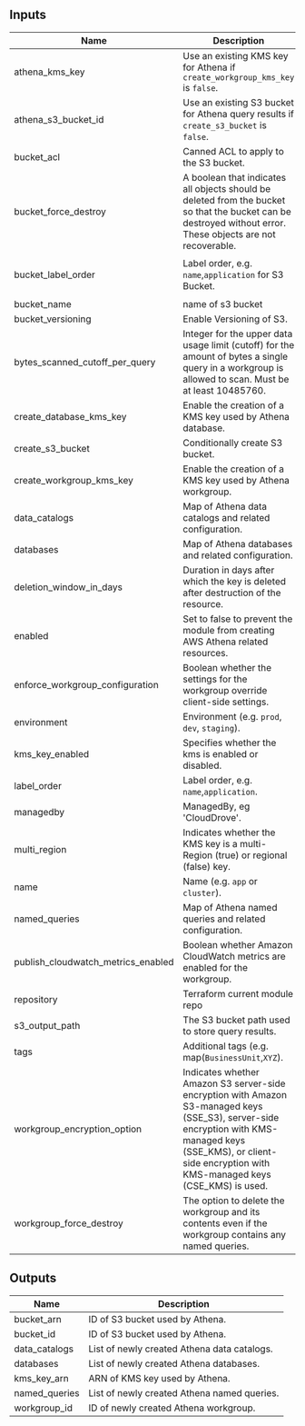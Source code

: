 ## Inputs

| Name | Description | Type | Default | Required |
|------|-------------|------|---------|:--------:|
| athena\_kms\_key | Use an existing KMS key for Athena if `create_workgroup_kms_key` is `false`. | `string` | `null` | no |
| athena\_s3\_bucket\_id | Use an existing S3 bucket for Athena query results if `create_s3_bucket` is `false`. | `string` | `null` | no |
| bucket\_acl | Canned ACL to apply to the S3 bucket. | `string` | `null` | no |
| bucket\_force\_destroy | A boolean that indicates all objects should be deleted from the bucket so that the bucket can be destroyed without error. These objects are not recoverable. | `bool` | `false` | no |
| bucket\_label\_order | Label order, e.g. `name`,`application` for S3 Bucket. | `list(any)` | <pre>[<br>  "name"<br>]</pre> | no |
| bucket\_name | name of s3 bucket | `string` | `"athena-bucket"` | no |
| bucket\_versioning | Enable Versioning of S3. | `bool` | `true` | no |
| bytes\_scanned\_cutoff\_per\_query | Integer for the upper data usage limit (cutoff) for the amount of bytes a single query in a workgroup is allowed to scan. Must be at least 10485760. | `number` | `null` | no |
| create\_database\_kms\_key | Enable the creation of a KMS key used by Athena database. | `bool` | `true` | no |
| create\_s3\_bucket | Conditionally create S3 bucket. | `bool` | `true` | no |
| create\_workgroup\_kms\_key | Enable the creation of a KMS key used by Athena workgroup. | `bool` | `true` | no |
| data\_catalogs | Map of Athena data catalogs and related configuration. | `map(any)` | `{}` | no |
| databases | Map of Athena databases and related configuration. | `map(any)` | n/a | yes |
| deletion\_window\_in\_days | Duration in days after which the key is deleted after destruction of the resource. | `number` | `7` | no |
| enabled | Set to false to prevent the module from creating AWS Athena related resources. | `bool` | `false` | no |
| enforce\_workgroup\_configuration | Boolean whether the settings for the workgroup override client-side settings. | `bool` | `true` | no |
| environment | Environment (e.g. `prod`, `dev`, `staging`). | `string` | `""` | no |
| kms\_key\_enabled | Specifies whether the kms is enabled or disabled. | `bool` | `true` | no |
| label\_order | Label order, e.g. `name`,`application`. | `list(any)` | `[]` | no |
| managedby | ManagedBy, eg 'CloudDrove'. | `string` | `"hello@clouddrove.com"` | no |
| multi\_region | Indicates whether the KMS key is a multi-Region (true) or regional (false) key. | `bool` | `true` | no |
| name | Name  (e.g. `app` or `cluster`). | `string` | `""` | no |
| named\_queries | Map of Athena named queries and related configuration. | `map(map(string))` | `{}` | no |
| publish\_cloudwatch\_metrics\_enabled | Boolean whether Amazon CloudWatch metrics are enabled for the workgroup. | `bool` | `true` | no |
| repository | Terraform current module repo | `string` | `"https://github.com/clouddrove/terraform-aws-athena"` | no |
| s3\_output\_path | The S3 bucket path used to store query results. | `string` | `""` | no |
| tags | Additional tags (e.g. map(`BusinessUnit`,`XYZ`). | `map(any)` | `{}` | no |
| workgroup\_encryption\_option | Indicates whether Amazon S3 server-side encryption with Amazon S3-managed keys (SSE\_S3), server-side encryption with KMS-managed keys (SSE\_KMS), or client-side encryption with KMS-managed keys (CSE\_KMS) is used. | `string` | `"SSE_KMS"` | no |
| workgroup\_force\_destroy | The option to delete the workgroup and its contents even if the workgroup contains any named queries. | `bool` | `false` | no |

## Outputs

| Name | Description |
|------|-------------|
| bucket\_arn | ID of S3 bucket used by Athena. |
| bucket\_id | ID of S3 bucket used by Athena. |
| data\_catalogs | List of newly created Athena data catalogs. |
| databases | List of newly created Athena databases. |
| kms\_key\_arn | ARN of KMS key used by Athena. |
| named\_queries | List of newly created Athena named queries. |
| workgroup\_id | ID of newly created Athena workgroup. |


